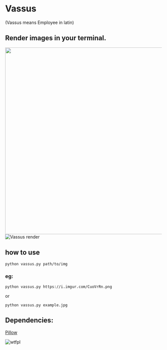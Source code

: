 # Vassus
(Vassus means Employee in latin)

## Render images in your terminal.

<img src="https://instagram.fcgh17-1.fna.fbcdn.net/t51.2885-15/e35/20634990_873257262825363_1217701766187974656_n.jpg" width="600" alt="">

<img src="https://i.imgur.com/CuoVrRn.png" alt="Vassus render">

## how to use

```shell
python vassus.py path/to/img
```
### eg:
```shell
python vassus.py https://i.imgur.com/CuoVrRn.png
```
or
```shell
python vassus.py example.jpg
```

## Dependencies:
[Pillow](https://python-pillow.org/)


![wtfpl](http://www.wtfpl.net/wp-content/uploads/2012/12/wtfpl-badge-1.png)
